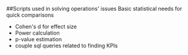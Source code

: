 ##Scripts used in solving operations' issues
Basic statistical needs for quick comparisons
- Cohen's d for effect size
- Power calculation
- p-value estimation
- couple sql queries related to finding KPIs
